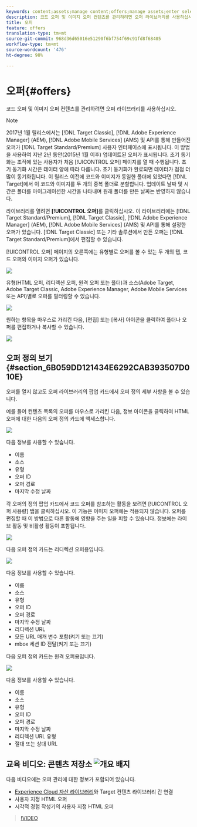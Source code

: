 ```yaml
---
keywords: content;assets;manage content;offers;manage assets;enter selection mode;selection mode
description: 코드 오퍼 및 이미지 오퍼 컨텐츠를 관리하려면 오퍼 라이브러리를 사용하십시오.
title: 오퍼
feature: offers
translation-type: tm+mt
source-git-commit: 968d36d65016e51290f6bf754f69c91fd8f68405
workflow-type: tm+mt
source-wordcount: '476'
ht-degree: 98%

---
```



# 오퍼{#offers}

코드 오퍼 및 이미지 오퍼 컨텐츠를 관리하려면 오퍼 라이브러리를 사용하십시오.

>[!NOTE]
>
>2017년 1월 릴리스에서는 [!DNL Target Classic], [!DNL Adobe Experience Manager] (AEM), [!DNL Adobe Mobile Services] (AMS) 및 API를 통해 만들어진 오퍼가 [!DNL Target Standard/Premium] 사용자 인터페이스에 표시됩니다. 이 방법을 사용하여 지난 2년 동안(2015년 1월 이후) 업데이트된 오퍼가 표시됩니다. 초기 동기화는 조직에 있는 사용자가 처음 [!UICONTROL 오퍼] 페이지를 열 때 수행됩니다. 초기 동기화 시간은 데이터 양에 따라 다릅니다. 초기 동기화가 완료되면 데이터가 점점 더 많이 동기화됩니다. 이 릴리스 이전에 코드와 이미지가 동일한 폴더에 있었다면 [!DNL Target]에서 이 코드와 이미지를 두 개의 중복 폴더로 분할합니다. 업데이트 날짜 및 시간은 폴더를 마이그레이션한 시간을 나타내며 원래 폴더를 만든 날짜는 반영하지 않습니다.

라이브러리를 열려면 **[!UICONTROL 오퍼]**&#x200B;를 클릭하십시오. 이 라이브러리에는 [!DNL Target Standard/Premium], [!DNL Target Classic], [!DNL Adobe Experience Manager] (AEM), [!DNL Adobe Mobile Services] (AMS) 및 API를 통해 설정한 오퍼가 있습니다. [!DNL Target Classic] 또는 기타 솔루션에서 만든 오퍼는 [!DNL Target Standard/Premium]에서 편집할 수 있습니다.

[!UICONTROL 오퍼] 페이지의 오른쪽에는 유형별로 오퍼를 볼 수 있는 두 개의 탭, 코드 오퍼와 이미지 오퍼가 있습니다.

![](assets/offers_page.png)

유형(HTML 오퍼, 리디렉션 오퍼, 원격 오퍼 또는 폴더)과 소스(Adobe Target, Adobe Target Classic, Adobe Experience Manager, Adobe Mobile Services 또는 API)별로 오퍼를 필터링할 수 있습니다.

![](assets/offers_filter.png)

원하는 항목을 마우스로 가리킨 다음, [편집] 또는 [복사] 아이콘을 클릭하여 폴더나 오퍼를 편집하거나 복사할 수 있습니다.

![](assets/offer-picker-large.png)

## 오퍼 정의 보기 {#section_6B059DD121434E6292CAB393507D010E}

오퍼를 열지 않고도 오퍼 라이브러리의 팝업 카드에서 오퍼 정의 세부 사항을 볼 수 있습니다.

예를 들어 컨텐츠 목록의 오퍼를 마우스로 가리킨 다음, 정보 아이콘을 클릭하여 HTML 오퍼에 대한 다음의 오퍼 정의 카드에 액세스합니다.

![](assets/offer-card-html.png)

다음 정보를 사용할 수 있습니다.

* 이름
* 소스
* 유형
* 오퍼 ID
* 오퍼 경로
* 마지막 수정 날짜

각 오퍼의 정의 팝업 카드에서 코드 오퍼를 참조하는 활동을 보려면 [!UICONTROL 오퍼 사용량] 탭을 클릭하십시오. 이 기능은 이미지 오퍼에는 적용되지 않습니다. 오퍼를 편집할 때 이 방법으로 다른 활동에 영향을 주는 일을 피할 수 있습니다. 정보에는 라이브 활동 및 비활성 활동이 포함됩니다.

![](assets/offer-card-usage.png)

다음 오퍼 정의 카드는 리디렉션 오퍼용입니다.

![](assets/offer-card-redirect.png)

다음 정보를 사용할 수 있습니다.

* 이름
* 소스
* 유형
* 오퍼 ID
* 오퍼 경로
* 마지막 수정 날짜
* 리디렉션 URL
* 모든 URL 매개 변수 포함(켜기 또는 끄기)
* mbox 세션 ID 전달(켜기 또는 끄기)

다음 오퍼 정의 카드는 원격 오퍼용입니다.

![](assets/offer-card-remote.png)

다음 정보를 사용할 수 있습니다.

* 이름
* 소스
* 유형
* 오퍼 ID
* 오퍼 경로
* 마지막 수정 날짜
* 리디렉션 URL 유형
* 절대 또는 상대 URL

## 교육 비디오: 콘텐츠 저장소  ![개요 배지](/help/assets/overview.png)

다음 비디오에는 오퍼 관리에 대한 정보가 포함되어 있습니다.

* [Experience Cloud 자산 라이브러리](https://experienceleague.adobe.com/docs/core-services/interface/assets/creative-cloud.html)와 Target 컨텐츠 라이브러리 간 연결
* 사용자 지정 HTML 오퍼
* 시각적 경험 작성기의 사용자 지정 HTML 오퍼

>[!VIDEO](https://video.tv.adobe.com/v/17387)